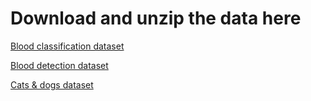 # Download and unzip the data here

[Blood classification dataset](https://s3-eu-west-1.amazonaws.com/training-dl/blood_cells_classification.zip)

[Blood detection dataset](https://s3-eu-west-1.amazonaws.com/training-dl/blood_cells_detection.zip)

[Cats & dogs dataset](https://s3-eu-west-1.amazonaws.com/training-dl/cats_dogs_sample.tar.gz)

